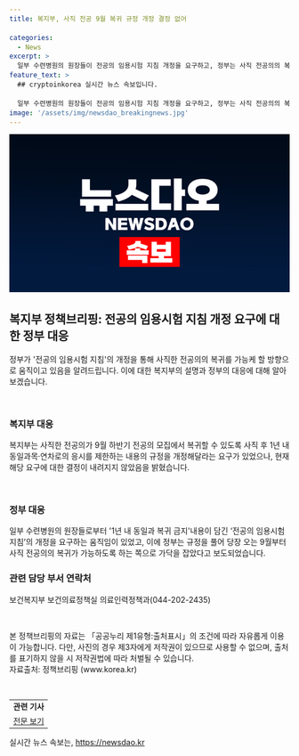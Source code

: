 ```yaml
---
title: 복지부, 사직 전공 9월 복귀 규정 개정 결정 없어

categories:
  - News
excerpt: >
  일부 수련병원의 원장들이 전공의 임용시험 지침 개정을 요구하고, 정부는 사직 전공의의 복귀를 가능하게 할 계획이다. 현재는 요구에 대한 결정이 없으며, 자세한 내용은 보건복지부로 문의 바랍니다. (출처: 정책브리핑 www.korea.kr)
feature_text: >
  ## cryptoinkorea 실시간 뉴스 속보입니다.

  일부 수련병원의 원장들이 전공의 임용시험 지침 개정을 요구하고, 정부는 사직 전공의의 복귀를 가능하게 할 계획이다. 현재는 요구에 대한 결정이 없으며, 자세한 내용은 보건복지부로 문의 바랍니다. (출처: 정책브리핑 www.korea.kr)
image: '/assets/img/newsdao_breakingnews.jpg'
---
```


<p><img src="/assets/img/newsdao_breakingnews.jpg" alt="cryptoinkorea 속보" /></p>

<h2 data-ke-size="size26">복지부 정책브리핑: 전공의 임용시험 지침 개정 요구에 대한 정부 대응</h2>

<p>정부가 '전공의 임용시험 지침'의 개정을 통해 사직한 전공의의 복귀를 가능케 할 방향으로 움직이고 있음을 알려드립니다. 이에 대한 복지부의 설명과 정부의 대응에 대해 알아보겠습니다.</p>

<p data-ke-size="size16">&nbsp;</p>

<h3>복지부 대응</h3>

<p>복지부는 사직한 전공의가 9월 하반기 전공의 모집에서 복귀할 수 있도록 사직 후 1년 내 동일과목·연차로의 응시를 제한하는 내용의 규정을 개정해달라는 요구가 있었으나, 현재 해당 요구에 대한 결정이 내려지지 않았음을 밝혔습니다. </p>

<p data-ke-size="size16">&nbsp;</p>

<h3>정부 대응</h3>

<p>일부 수련병원의 원장들로부터 '1년 내 동일과 복귀 금지'내용이 담긴 ‘전공의 임용시험 지침’의 개정을 요구하는 움직임이 있었고, 이에 정부는 규정을 풀어 당장 오는 9월부터 사직 전공의의 복귀가 가능하도록 하는 쪽으로 가닥을 잡았다고 보도되었습니다.</p>

<h3>관련 담당 부서 연락처</h3>

<p>보건복지부 보건의료정책실 의료인력정책과(044-202-2435)</p>

<p data-ke-size="size16">&nbsp;</p>

<p>본 정책브리핑의 자료는 「공공누리 제1유형:출처표시」의 조건에 따라 자유롭게 이용이 가능합니다. 다만, 사진의 경우 제3자에게 저작권이 있으므로 사용할 수 없으며, 출처를 표기하지 않을 시 저작권법에 따라 처벌될 수 있습니다. <br>
자료출처: 정책브리핑 (www.korea.kr)</p>

<p data-ke-size="size16">&nbsp;</p>

<table>
  <tr>
    <td style="text-align: center; height: 17px;"><b>관련 기사</b></td>
  </tr>
  <tr>
    <td style="text-align: center; height: 17px;"><a href="https://www.korea.kr/news/policyNewsView.do?newsId=156280008" target="_blank" rel="noopener">전문 보기</a></td>
  </tr>
</table>
실시간 뉴스 속보는, <a href="https://newsdao.kr" rel="dofollow">https://newsdao.kr</a>


